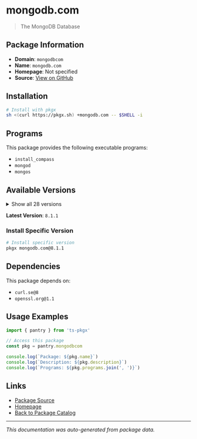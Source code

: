 # mongodb.com

> The MongoDB Database

## Package Information

- **Domain**: `mongodbcom`
- **Name**: `mongodb.com`
- **Homepage**: Not specified
- **Source**: [View on GitHub](https://github.com/pkgxdev/pantry/tree/main/projects/mongodb.com/package.yml)

## Installation

```bash
# Install with pkgx
sh <(curl https://pkgx.sh) +mongodb.com -- $SHELL -i
```

## Programs

This package provides the following executable programs:

- `install_compass`
- `mongod`
- `mongos`

## Available Versions

<details>
<summary>Show all 28 versions</summary>

- `8.1.1`, `8.1.0`, `8.0.9`, `8.0.8`, `8.0.7`
- `8.0.6`, `8.0.5`, `8.0.4`, `8.0.3`, `8.0.2`
- `8.0.1`, `8.0.0`, `7.3.4`, `7.3.3`, `7.0.20`
- `7.0.19`, `7.0.18`, `7.0.17`, `7.0.16`, `7.0.15`
- `7.0.14`, `6.0.23`, `6.0.22`, `6.0.21`, `6.0.20`
- `6.0.19`, `6.0.18`, `6.0.17`

</details>

**Latest Version**: `8.1.1`

### Install Specific Version

```bash
# Install specific version
pkgx mongodb.com@8.1.1
```

## Dependencies

This package depends on:

- `curl.se@8`
- `openssl.org@1.1`

## Usage Examples

```typescript
import { pantry } from 'ts-pkgx'

// Access this package
const pkg = pantry.mongodbcom

console.log(`Package: ${pkg.name}`)
console.log(`Description: ${pkg.description}`)
console.log(`Programs: ${pkg.programs.join(', ')}`)
```

## Links

- [Package Source](https://github.com/pkgxdev/pantry/tree/main/projects/mongodb.com/package.yml)
- [Homepage](#)
- [Back to Package Catalog](../package-catalog.md)

---

*This documentation was auto-generated from package data.*
